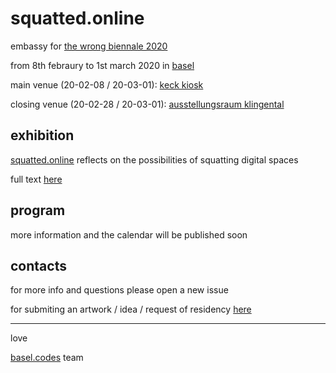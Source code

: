 # squatted.online

embassy for [the wrong biennale 2020](http://thewrong.org)

from 8th febraury to 1st march 2020 in [basel](https://www.openstreetmap.org/#map=14/47.5602/7.5853)

main venue (20-02-08 / 20-03-01): [keck kiosk](https://www.keck-kiosk.ch)

closing venue (20-02-28 / 20-03-01): [ausstellungsraum klingental](https://www.ausstellungsraum.ch/en/general_information-e.html)

## exhibition

[squatted.online](https://squatted.online) reflects on the possibilities of squatting digital spaces

full text [here](https://squatted.online/call-for-artists.txt)

## program

more information and the calendar will be published soon

## contacts

for more info and questions please open a new issue

for submiting an artwork / idea / request of residency [here](mailto:helloworld@basel.codes)

- - -
love

[basel.codes](https://basel.codes) team
